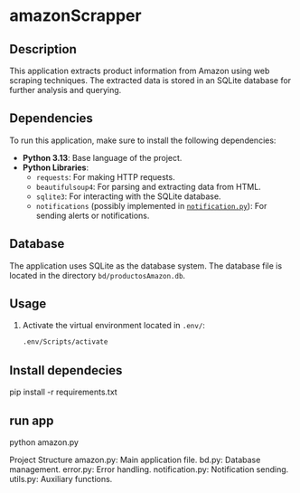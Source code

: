 # amazonScrapper

## Description
This application extracts product information from Amazon using web scraping techniques. The extracted data is stored in an SQLite database for further analysis and querying.

## Dependencies
To run this application, make sure to install the following dependencies:

- **Python 3.13**: Base language of the project.
- **Python Libraries**:
  - `requests`: For making HTTP requests.
  - `beautifulsoup4`: For parsing and extracting data from HTML.
  - `sqlite3`: For interacting with the SQLite database.
  - `notifications` (possibly implemented in [`notification.py`](notification.py)): For sending alerts or notifications.

## Database
The application uses SQLite as the database system. The database file is located in the directory `bd/productosAmazon.db`.

## Usage
1. Activate the virtual environment located in `.env/`:
   ```bash
   .env/Scripts/activate
## Install dependecies
pip install -r requirements.txt
## run app
python amazon.py

Project Structure
amazon.py: Main application file.
bd.py: Database management.
error.py: Error handling.
notification.py: Notification sending.
utils.py: Auxiliary functions.